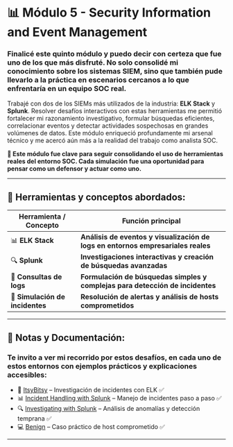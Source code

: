 # 📊 Módulo 5 - Security Information and Event Management

### Finalicé este quinto módulo y puedo decir con certeza que fue uno de los que más disfruté. No solo consolidé mi conocimiento sobre los sistemas SIEM, sino que también pude llevarlo a la práctica en escenarios cercanos a lo que enfrentaría en un equipo SOC real.

Trabajé con dos de los SIEMs más utilizados de la industria: **ELK Stack** y **Splunk**. Resolver desafíos interactivos con estas herramientas me permitió fortalecer mi razonamiento investigativo, formular búsquedas eficientes, correlacionar eventos y detectar actividades sospechosas en grandes volúmenes de datos. Este módulo enriqueció profundamente mi arsenal técnico y me acercó aún más a la realidad del trabajo como analista SOC.

**📌 Este módulo fue clave para seguir consolidando el uso de herramientas reales del entorno SOC. Cada simulación fue una oportunidad para pensar como un defensor y actuar como uno.**

---

## 🧰 Herramientas y conceptos abordados:

| Herramienta / Concepto            | Función principal                                                                 |
|----------------------------------|----------------------------------------------------------------------------------|
| 📊 **ELK Stack**                  | **Análisis de eventos y visualización de logs en entornos empresariales reales** |
| 🔍 **Splunk**                     | **Investigaciones interactivas y creación de búsquedas avanzadas**               |
| 📑 **Consultas de logs**          | **Formulación de búsquedas simples y complejas para detección de incidentes**    |
| 🚨 **Simulación de incidentes**   | **Resolución de alertas y análisis de hosts comprometidos**                      |

---

## 📂 Notas y Documentación:

### Te invito a ver mi recorrido por estos desafíos, en cada uno de estos entornos con ejemplos prácticos y explicaciones accesibles:

- 🧠 [ItsyBitsy]() – Investigación de incidentes con ELK ✅  
- 📊 [Incident Handling with Splunk]() – Manejo de incidentes paso a paso ✅  
- 🔍 [Investigating with Splunk]() – Análisis de anomalías y detección temprana ✅  
- 💻 [Benign](https://github.com/JoshKxng/SOC-Analyst-TryHackMe/tree/main/Modulo%205%20-%20Security%20Information%20and%20Event%20Management/Benign) – Caso práctico de host comprometido ✅

---


